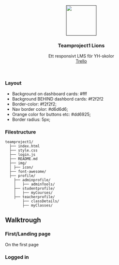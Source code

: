 <p align="center">
  <a href="">
    <img src="https://lh3.googleusercontent.com/oFlHrHIHr3IT0KgbFVmNjCsI7PDzdm6YQj9WhXpaPiM7elyTXpHlNDLklr5RElpG3gM=h310" alt="" width=100 height=100>
  </a>

  <h3 align="center">Teamproject1 Lions</h3>

  <p align="center">
    Ett responsivt LMS för YH-skolor <br>
  <a href="https://trello.com/b/nOapM9nK/projektarbete">Trello</a>


  </p>
</p>

<br>



### Layout
* Background on dashboard cards: #fff
* Background BEHIND dashbord cards: #f2f2f2
* Border-color: #f2f2f2; 
* Nav border color: #d6d6d6;
* Orange color for buttons etc: #dd6925;
* Border radius: 5px;

### Filestructure
```
teamproject1/					
  ├── index.html				
  ├── style.css				
  ├── login.js				
  ├── README.md				
  ├── img/			
  │	├── icon/		
  ├── font-awesome/			
  ├── profile/			
  	├── adminprofile/		
	│	├── adminTools/	
	├── studentprofile/
	│	├── myCourses/
	├── teacherprofile/		
		├── classDetails/
		├── myClasses/
```
## Walktrough

### First/Landing page
On the first page 

### Logged in


